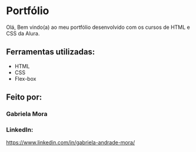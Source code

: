 # Portfólio
Olá, Bem vindo(a) ao meu portfólio desenvolvido com os cursos de HTML e CSS da Alura.

## Ferramentas utilizadas:
* HTML
* CSS
* Flex-box

## Feito por:

### Gabriela Mora

### LinkedIn:
https://www.linkedin.com/in/gabriela-andrade-mora/

